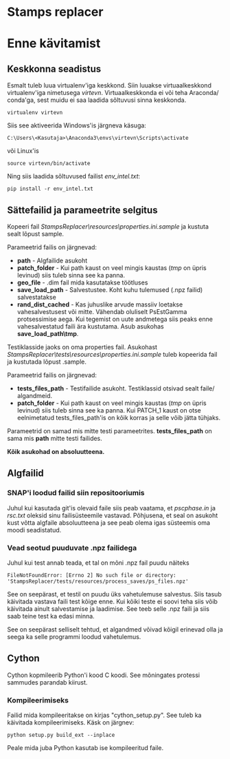 # Stamps replacer

# Enne kävitamist

## Keskkonna seadistus

Esmalt tuleb luua virtualenv'iga keskkond. Siin luuakse virtuaalkeskkond virtualenv'iga nimetusega
_virtevn_. Virtuaalkeskkonda ei või teha Araconda/ conda'ga, sest muidu ei saa laadida sõltuvusi sinna keskkonda.

`virtualenv virtevn`

Siis see aktiveerida Windows'is järgneva käsuga:

`C:\Users\<Kasutaja>\Anaconda3\envs\virtevn\Scripts\activate`

või Linux'is

`source virtevn/bin/activate`

Ning siis laadida sõltuvused failist _env_intel.txt_:

`pip install -r env_intel.txt`

## Sättefailid ja parameetrite selgitus

Kopeeri fail _StampsReplacer\resources\properties.ini.sample_ ja kustuta sealt lõpust sample.

Parameetrid failis on järgnevad:
* __path__ - Algfailide asukoht
* __patch_folder__ - Kui path kaust on veel mingis kaustas (_tmp_ on üpris levinud) siis tuleb sinna see ka panna.
* __geo_file__ - .dim fail mida kasutatakse töötluses
* __save_load_path__ - Salvestustee. Koht kuhu tulemused (.npz failid) salvestatakse 
* __rand_dist_cached__ - Kas juhuslike arvude massiiv loetakse vahesalvestusest või mitte. 
Vähendab oluliselt PsEstGamma protsessimise aega. Kui tegemist on uute andmetega siis peaks enne 
vahesalvestatud faili ära kustutama. Asub asukohas __save_load_path\tmp__.

Testiklasside jaoks on oma properties fail. Asukohast _StampsReplacer\tests\resources\properties.ini.sample_ tuleb kopeerida fail ja 
kustutada lõpust .sample.

Parameetrid failis on järgnevad:
* __tests_files_path__ - Testifailide asukoht. Testiklassid otsivad sealt faile/ algandmeid.
* __patch_folder__ - Kui path kaust on veel mingis kaustas (_tmp_ on üpris levinud) siis tuleb sinna see ka panna. 
Kui PATCH_1 kaust on otse eelnimetatud tests_files_path'is on kõik korras ja selle võib jätta tühjaks.

Parameetrid on samad mis mitte testi parameetrites. __tests_files_path__ on sama mis __path__ mitte testi failides.

__Kõik asukohad on absoluutteena.__   

## Algfailid

### SNAP'i loodud failid siin repositooriumis

Juhul kui kasutada git'is olevaid faile siis peab vaatama, et _pscphase.in_ ja _rsc.txt_ oleksid sinu failisüsteemile vastavad. 
Põhjusena, et seal on asukoht kust võtta algfaile absoluutteena ja see peab olema igas süsteemis oma moodi seadistatud.

### Vead seotud puuduvate .npz failidega

Juhul kui test annab teada, et tal on mõni .npz fail puudu näiteks

`FileNotFoundError: [Errno 2] No such file or directory: 'StampsReplacer/tests/resources/process_saves/ps_files.npz'`

See on seepärast, et testil on puudu üks vahetulemuse salvestus. Siis tasub käivitada vastava faili test kõige enne. 
Kui kõiki teste ei soovi teha siis võib käivitada ainult salvestamise ja laadimise. See teeb selle .npz faili ja siis saab 
teine test ka edasi minna. 

See on seepärast selliselt tehtud, et algandmed võivad kõigil erinevad olla ja seega ka selle programmi loodud vahetulemus.  

## Cython

Cython kopmileerib Python'i kood C koodi. See mõningates protessi sammudes parandab kiirust.

### Kompileerimiseks

Failid mida kompileeritakse on kirjas "cython_setup.py". See tuleb ka käivitada kompileerimiseks. Käsk on järgnev:

`python setup.py build_ext --inplace`

Peale mida juba Python kasutab ise kompileeritud faile.